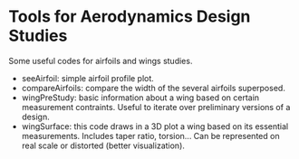 # Tools for Aerodynamics Design Studies
Some useful codes for airfoils and wings studies.

- seeAirfoil: simple airfoil profile plot.
- compareAirfoils: compare the width of the several airfoils superposed.
- wingPreStudy: basic information about a wing based on certain measurement contraints. Useful to iterate over preliminary versions of a design.
- wingSurface: this code draws in a 3D plot a wing based on its essential measurements. Includes taper ratio, torsion... Can be represented on real scale or distorted (better visualization).
